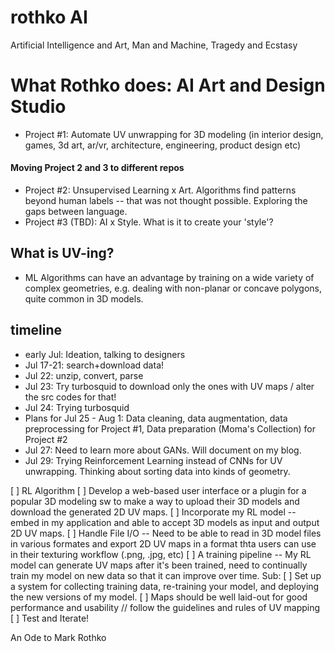 # rothko AI
Artificial Intelligence and Art, Man and Machine, Tragedy and Ecstasy

# What Rothko does: AI Art and Design Studio
- Project #1:  Automate UV unwrapping for 3D modeling (in interior design, games, 3d art, ar/vr, architecture, engineering, product design etc)
#### Moving Project 2 and 3 to different repos
- Project #2: Unsupervised Learning x Art. Algorithms find patterns beyond human labels -- that was not thought possible. Exploring the gaps between language. 
- Project #3 (TBD): AI x Style. What is it to create your 'style'?

## What is UV-ing?
- ML Algorithms can have an advantage by training on a wide variety of complex geometries, e.g. dealing with non-planar or concave polygons, quite common in 3D models. 

## timeline
- early Jul: Ideation, talking to designers 
- Jul 17-21: search+download data!
- Jul 22: unzip, convert, parse
- Jul 23: Try turbosquid to download only the ones with UV maps / alter the src codes for that!
- Jul 24: Trying turbosquid 
- Plans for Jul 25 - Aug 1: Data cleaning, data augmentation, data preprocessing for Project #1, Data preparation (Moma's Collection) for Project #2
- Jul 27: Need to learn more about GANs. Will document on my blog. 
- Jul 29: Trying Reinforcement Learning instead of CNNs for UV unwrapping. Thinking about sorting data into kinds of geometry. 

[ ] RL Algorithm 
[ ] Develop a web-based user interface or a plugin for a popular 3D modeling sw to make a way to upload their 3D models and download the generated 2D UV maps. 
[ ] Incorporate my RL model -- embed in my application and able to accept 3D models as input and output 2D UV maps.
[ ] Handle File I/O -- Need to be able to read in 3D model files in various formates and export 2D UV maps in a format thta users can use in their texturing workflow (.png, .jpg, etc)
[ ] A training pipeline -- My RL model can generate UV maps after it's been trained, need to continually train my model on new data so that it can improve over time. 
Sub: [ ] Set up a system for collecting training data, re-training your model, and deploying the new versions of my model. 
[ ] Maps should be well laid-out for good performance and usability // follow the guidelines and rules of UV mapping
[ ] Test and Iterate! 

An Ode to Mark Rothko